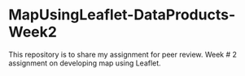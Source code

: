 # MapUsingLeaflet-DataProducts-Week2
This repository is to share my assignment for peer review. Week # 2 assignment on developing map using Leaflet.
